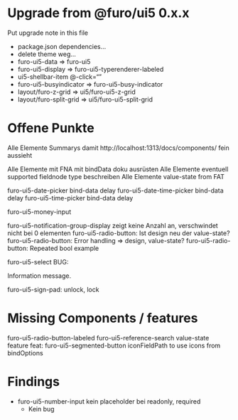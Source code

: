 # Upgrade from @furo/ui5 0.x.x

Put upgrade note in this file

- package.json dependencies...
- delete theme weg...
- furo-ui5-data => furo-ui5
- furo-ui5-display => furo-ui5-typerenderer-labeled
- ui5-shellbar-item @-click=“”
- furo-ui5-busyindicator  => furo-ui5-busy-indicator
- layout/furo-z-grid => ui5/furo-ui5-z-grid
- layout/furo-split-grid => ui5/furo-ui5-split-grid



# Offene Punkte
Alle Elemente Summarys damit http://localhost:1313/docs/components/ fein aussieht

Alle Elemente mit FNA mit bindData doku ausrüsten
Alle Elemente eventuell supported fieldnode type beschreiben
Alle Elemente value-state from FAT

furo-ui5-date-picker bind-data delay
furo-ui5-date-time-picker bind-data delay
furo-ui5-time-picker bind-data delay

furo-ui5-money-input

furo-ui5-notification-group-display zeigt keine Anzahl an, verschwindet nicht bei 0 elementen
furo-ui5-radio-button: Ist design neu der value-state?
furo-ui5-radio-button: Error handling => design, value-state?
furo-ui5-radio-button: Repeated bool example

furo-ui5-select BUG: <div slot="valueStateMessage">Information message. </div>

furo-ui5-sign-pad: unlock, lock


# Missing Components / features
furo-ui5-radio-button-labeled
furo-ui5-reference-search value-state feature
feat: furo-ui5-segmented-button iconFieldPath to use icons from bindOptions




# Findings
- furo-ui5-number-input kein placeholder bei readonly, required
  - Kein bug 

